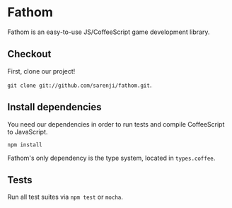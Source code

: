 # Fathom

Fathom is an easy-to-use JS/CoffeeScript game development library.

## Checkout

First, clone our project!

`git clone git://github.com/sarenji/fathom.git`.

## Install dependencies

You need our dependencies in order to run tests and compile CoffeeScript to JavaScript.

`npm install`

Fathom's only dependency is the type system, located in `types.coffee`.

## Tests

Run all test suites via `npm test` or `mocha`.
